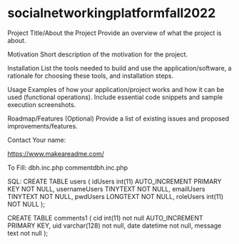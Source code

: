 # socialnetworkingplatformfall2022

Project Title/About the Project
Provide an overview of what the project is about.

Motivation
Short description of the motivation for the project.

Installation
List the tools needed to build and use the application/software, 
a rationale for choosing these tools, 
and installation steps.

Usage
Examples of how your application/project works and how it can be used (functional operations).
Include essential code snippets and sample execution screenshots.

Roadmap/Features (Optional)
Provide a list of existing issues and proposed improvements/features.

Contact
Your name:

https://www.makeareadme.com/

To Fill:
dbh.inc.php
commentdbh.inc.php

SQL:
CREATE TABLE users (
idUsers int(11) AUTO_INCREMENT PRIMARY KEY NOT NULL,
usernameUsers TINYTEXT NOT NULL,
emailUsers TINYTEXT NOT NULL,
pwdUsers LONGTEXT NOT NULL,
roleUsers int(11) NOT NULL
);


CREATE TABLE comments1 (
cid int(11) not null AUTO_INCREMENT PRIMARY KEY,
uid varchar(128) not null,
date datetime not null,
message text not null
);
